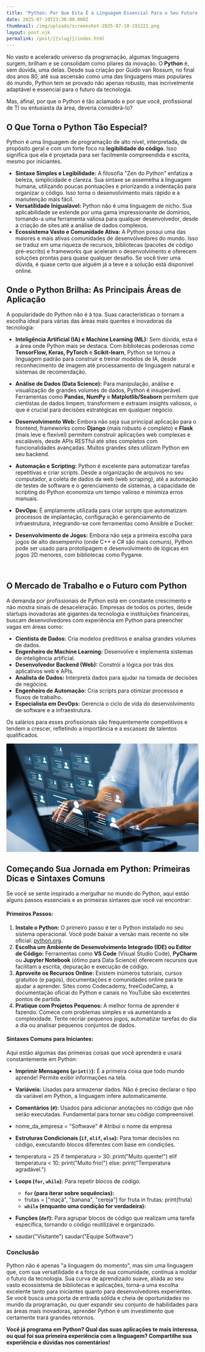 ```yaml
---
title: "Python: Por Que Esta É a Linguagem Essencial Para o Seu Futuro na Tecnologia"
date: 2025-07-10T23:30:00.000Z
thumbnail: /img/uploads/screenshot-2025-07-10-191221.png
layout: post.njk
permalink: /post/{{slug}}/index.html
---
```

<!--StartFragment-->

No vasto e acelerado universo da programação, algumas linguagens surgem, brilham e se consolidam como pilares da inovação. O **Python** é, sem dúvida, uma delas. Desde sua criação por Guido van Rossum, no final dos anos 80, até sua ascensão como uma das linguagens mais populares do mundo, Python tem se provado não apenas robusto, mas incrivelmente adaptável e essencial para o futuro da tecnologia.

Mas, afinal, por que o Python é tão aclamado e por que você, profissional de TI ou entusiasta da área, deveria considerá-lo?

## O Que Torna o Python Tão Especial?

Python é uma linguagem de programação de alto nível, interpretada, de propósito geral e com um forte foco na **legibilidade do código**. Isso significa que ela é projetada para ser facilmente compreendida e escrita, mesmo por iniciantes.

* **Sintaxe Simples e Legibilidade:** A filosofia "Zen do Python" enfatiza a beleza, simplicidade e clareza. Sua sintaxe se assemelha à linguagem humana, utilizando poucas pontuações e priorizando a indentação para organizar o código. Isso torna o desenvolvimento mais rápido e a manutenção mais fácil.
* **Versatilidade Inigualável:** Python não é uma linguagem de nicho. Sua aplicabilidade se estende por uma gama impressionante de domínios, tornando-a uma ferramenta valiosa para qualquer desenvolvedor, desde a criação de sites até a análise de dados complexos.
* **Ecossistema Vasto e Comunidade Ativa:** A Python possui uma das maiores e mais ativas comunidades de desenvolvedores do mundo. Isso se traduz em uma riqueza de recursos, bibliotecas (pacotes de código pré-escrito) e frameworks que aceleram o desenvolvimento e oferecem soluções prontas para quase qualquer desafio. Se você tiver uma dúvida, é quase certo que alguém já a teve e a solução está disponível online.

## Onde o Python Brilha: As Principais Áreas de Aplicação

A popularidade do Python não é à toa. Suas características o tornam a escolha ideal para várias das áreas mais quentes e inovadoras da tecnologia:

* **Inteligência Artificial (IA) e Machine Learning (ML):** Sem dúvida, esta é a área onde Python mais se destaca. Com bibliotecas poderosas como **TensorFlow, Keras, PyTorch** e **Scikit-learn**, Python se tornou a linguagem padrão para construir e treinar modelos de IA, desde reconhecimento de imagem até processamento de linguagem natural e sistemas de recomendação.
* **Análise de Dados (Data Science):** Para manipulação, análise e visualização de grandes volumes de dados, Python é insuperável. Ferramentas como **Pandas, NumPy** e **Matplotlib/Seaborn** permitem que cientistas de dados limpem, transformem e extraiam insights valiosos, o que é crucial para decisões estratégicas em qualquer negócio.
* **Desenvolvimento Web:** Embora não seja sua principal aplicação para o frontend, frameworks como **Django** (mais robusto e completo) e **Flask** (mais leve e flexível) permitem construir aplicações web complexas e escaláveis, desde APIs RESTful até sites completos com funcionalidades avançadas. Muitos grandes sites utilizam Python em seu backend.
* **Automação e Scripting:** Python é excelente para automatizar tarefas repetitivas e criar scripts. Desde a organização de arquivos no seu computador, a coleta de dados da web (web scraping), até a automação de testes de software e o gerenciamento de sistemas, a capacidade de scripting do Python economiza um tempo valioso e minimiza erros manuais.
* **DevOps:** É amplamente utilizada para criar scripts que automatizam processos de implantação, configuração e gerenciamento de infraestrutura, integrando-se com ferramentas como Ansible e Docker.
* **Desenvolvimento de Jogos:** Embora não seja a primeira escolha para jogos de alto desempenho (onde C++ e C# são mais comuns), Python pode ser usado para prototipagem e desenvolvimento de lógicas em jogos 2D menores, com bibliotecas como Pygame.

  ![]()

## O Mercado de Trabalho e o Futuro com Python

A demanda por profissionais de Python está em constante crescimento e não mostra sinais de desaceleração. Empresas de todos os portes, desde startups inovadoras até gigantes da tecnologia e instituições financeiras, buscam desenvolvedores com experiência em Python para preencher vagas em áreas como:

* **Cientista de Dados:** Cria modelos preditivos e analisa grandes volumes de dados.
* **Engenheiro de Machine Learning:** Desenvolve e implementa sistemas de inteligência artificial.
* **Desenvolvedor Backend (Web):** Constrói a lógica por trás dos aplicativos web e APIs.
* **Analista de Dados:** Interpreta dados para ajudar na tomada de decisões de negócios.
* **Engenheiro de Automação:** Cria scripts para otimizar processos e fluxos de trabalho.
* **Especialista em DevOps:** Gerencia o ciclo de vida do desenvolvimento de software e a infraestrutura.

Os salários para esses profissionais são frequentemente competitivos e tendem a crescer, refletindo a importância e a escassez de talentos qualificados.

![](/img/uploads/screenshot-2025-07-10-192401.png)

## Começando Sua Jornada em Python: Primeiras Dicas e Sintaxes Comuns

Se você se sente inspirado a mergulhar no mundo do Python, aqui estão alguns passos essenciais e as primeiras sintaxes que você vai encontrar:

#### **Primeiros Passos:**

1. **Instale o Python:** O primeiro passo é ter o Python instalado no seu sistema operacional. Você pode baixar a versão mais recente no site oficial: <!----><!----><!----><!----><!----><!----><!----><!----><!----><!----><!----><!----><!----><!----><!----><!----><!----><!----><!----><!---->[python.org](https://www.python.org/)<!----><!----><!----><!----><!----><!----><!----><!----><!----><!----><!----><!----><!----><!----><!----><!----><!----><!----><!----><!----><!---->.
2. **Escolha um Ambiente de Desenvolvimento Integrado (IDE) ou Editor de Código:** Ferramentas como **VS Code** (Visual Studio Code), **PyCharm** ou **Jupyter Notebook** (ótimo para Data Science) oferecem recursos que facilitam a escrita, depuração e execução de código.
3. **Aproveite os Recursos Online:** Existem inúmeros tutoriais, cursos gratuitos (e pagos), documentações e comunidades online para te ajudar a aprender. Sites como Codecademy, freeCodeCamp, a documentação oficial do Python e canais no YouTube são excelentes pontos de partida.
4. **Pratique com Projetos Pequenos:** A melhor forma de aprender é fazendo. Comece com problemas simples e vá aumentando a complexidade. Tente recriar pequenos jogos, automatizar tarefas do dia a dia ou analisar pequenos conjuntos de dados.

#### **Sintaxes Comuns para Iniciantes:**

Aqui estão algumas das primeiras coisas que você aprenderá e usará constantemente em Python:

* **Imprimir Mensagens (`print()`):** É a primeira coisa que todo mundo aprende! Permite exibir informações na tela.
* **Variáveis:** Usadas para armazenar dados. Não é preciso declarar o tipo da variável em Python, a linguagem infere automaticamente.
* **Comentários (`#`):** Usados para adicionar anotações no código que não serão executadas. Fundamental para tornar seu código compreensível.
* nome_da_empresa = "Softwave" # Atribui o nome da empresa
* **Estruturas Condicionais (`if`, `elif`, `else`):** Para tomar decisões no código, executando blocos diferentes com base em condições.
* temperatura = 25
  if temperatura > 30:
      print("Muito quente!")
  elif temperatura < 10:
      print("Muito frio!")
  else:
      print("Temperatura agradável.")
* **Loops (`for`, `while`):** Para repetir blocos de código.

  * **`for` (para iterar sobre sequências):**
  * frutas = \["maçã", "banana", "cereja"]
    for fruta in frutas:
        print(fruta)
  * **`while` (enquanto uma condição for verdadeira):**
* **Funções (`def`):** Para agrupar blocos de código que realizam uma tarefa específica, tornando o código reutilizável e organizado.
* saudar("Visitante")
  saudar("Equipe Softwave")

### Conclusão

Python não é apenas "a linguagem do momento", mas sim uma linguagem que, com sua versatilidade e a força de sua comunidade, continua a moldar o futuro da tecnologia. Sua curva de aprendizado suave, aliada ao seu vasto ecossistema de bibliotecas e aplicações, torna-a uma escolha excelente tanto para iniciantes quanto para desenvolvedores experientes. Se você busca uma porta de entrada sólida e cheia de oportunidades no mundo da programação, ou quer expandir seu conjunto de habilidades para as áreas mais inovadoras, aprender Python é um investimento que certamente trará grandes retornos.

**Você já programa em Python? Qual das suas aplicações te mais interessa, ou qual foi sua primeira experiência com a linguagem? Compartilhe sua experiência e dúvidas nos comentários!**

<!--EndFragment-->